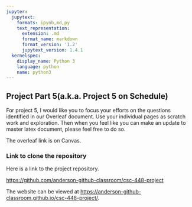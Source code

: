 ```yaml
---
jupyter:
  jupytext:
    formats: ipynb,md,py
    text_representation:
      extension: .md
      format_name: markdown
      format_version: '1.2'
      jupytext_version: 1.4.1
  kernelspec:
    display_name: Python 3
    language: python
    name: python3
---
```


## Project Part 5(a.k.a. Project 5 on Schedule)
For project 5, I would like you to focus your efforts on the questions identified in our Overleaf document. Use your individual pages as scratch work and exploration. Then when you feel like you can make an update to master latex document, please feel free to do so.

The overleaf link is on Canvas.


### Link to clone the repository
Here is a link to the project repository.

https://github.com/anderson-github-classroom/csc-448-project

The website can be viewed at https://anderson-github-classroom.github.io/csc-448-project/.
